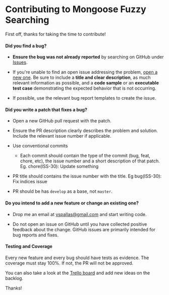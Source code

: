 # Contributing to Mongoose Fuzzy Searching

First off, thanks for taking the time to contribute!

#### **Did you find a bug?**

- **Ensure the bug was not already reported** by searching on GitHub under [Issues](https://github.com/VassilisPallas/mongoose-fuzzy-searching/issues).

- If you're unable to find an open issue addressing the problem, [open a new one](https://github.com/VassilisPallas/mongoose-fuzzy-searching/issues/new). Be sure to include a **title and clear description**, as much relevant information as possible, and a **code sample** or an **executable test case** demonstrating the expected behavior that is not occurring.

- If possible, use the relevant bug report templates to create the issue.

#### **Did you write a patch that fixes a bug?**

- Open a new GitHub pull request with the patch.

- Ensure the PR description clearly describes the problem and solution. Include the relevant issue number if applicable.

- Use conventional commits

  - Each commit should contain the type of the commit (bug, feat, chore, etc), the issue number and a short description of that patch. Eg. chore(ISS-30): Update something

- PR title should contains the issue number with the title. Eg bug(ISS-30): Fix indices issue

- PR should be has `develop` as a base, not `master`.

#### **Do you intend to add a new feature or change an existing one?**

- Drop me an email at vspallas@gmail.com and start writing code.

- Do not open an issue on GitHub until you have collected positive feedback about the change. GitHub issues are primarily intended for bug reports and fixes.

#### **Testing and Coverage**

Every new feature and every bug should have tests as evidence. The coverage must stay 100%. If not, the PR will not be approved.

You can also take a look at the [Trello board](https://trello.com/b/Gf6cmkvA/mongoose-fuzzy-searching) and add new ideas on the backlog.

Thanks!
